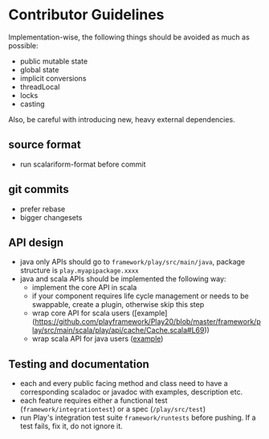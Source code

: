 # Contributor Guidelines

Implementation-wise, the following things should be avoided as much as possible:

* public mutable state
* global state
* implicit conversions
* threadLocal
* locks
* casting

Also, be careful with introducing new, heavy external dependencies.

## source format

* run scalariform-format  before commit

## git commits

* prefer rebase
* bigger changesets

## API design

* java only APIs should go to ```framework/play/src/main/java```, package structure is ```play.myapipackage.xxxx``` 
* java and scala APIs should be implemented the following way:
  * implement the core API in scala
  * if your component requires life cycle management or needs to be swappable, create a plugin, otherwise skip this step
  * wrap core API for scala users ([example]  (https://github.com/playframework/Play20/blob/master/framework/play/src/main/scala/play/api/cache/Cache.scala#L69))
  * wrap scala API for java users ([example](https://github.com/playframework/Play20/blob/master/framework/play/src/main/java/play/cache/Cache.java))

## Testing and documentation

* each and every public facing method and class need to have a corresponding scaladoc or javadoc with examples, description etc.
* each feature requires either a functional test (```framework/integrationtest```) or a spec (```/play/src/test```)
* run Play's integration test suite ```framework/runtests``` before pushing. If a test fails, fix it, do not ignore it.


